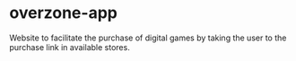 # overzone-app
Website to facilitate the purchase of digital games by taking the user to the purchase link in available stores.
